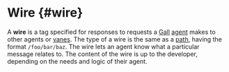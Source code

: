 # Wire {#wire}

A **wire** is a tag specified for responses to requests a [Gall](gall.md) [agent](agent.md) makes to other agents or [vanes](vane.md). The type of a wire is the same as a [path](path.md), having the format `/foo/bar/baz`. The wire lets an agent know what a particular message relates to. The content of the wire is up to the developer, depending on the needs and logic of their agent.

